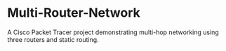 # Multi-Router-Network
A Cisco Packet Tracer project demonstrating multi-hop networking using three routers and static routing.
